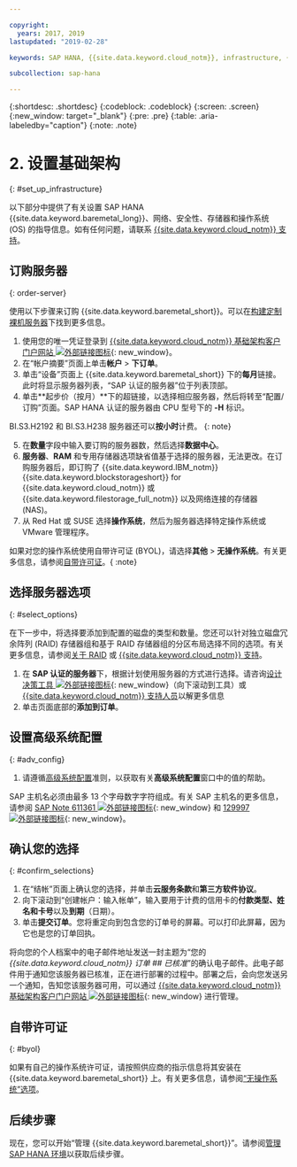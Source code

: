 ```yaml
---

copyright:
  years: 2017, 2019
lastupdated: "2019-02-28"

keywords: SAP HANA, {{site.data.keyword.cloud_notm}}, infrastructure, {{site.data.keyword.baremetal_short}}, SAP-certified infrastructure, deployment, BYOL,

subcollection: sap-hana

---
```


{:shortdesc: .shortdesc}
{:codeblock: .codeblock}
{:screen: .screen}
{:new_window: target="_blank"}
{:pre: .pre}
{:table: .aria-labeledby="caption"}
{:note: .note}

# 2. 设置基础架构
{: #set_up_infrastructure}

以下部分中提供了有关设置 SAP HANA {{site.data.keyword.baremetal_long}}、网络、安全性、存储器和操作系统 (OS) 的指导信息。如有任何问题，请联系 [{{site.data.keyword.cloud_notm}} 支持](/docs/get-support?topic=get-support-getting-customer-support#getting-customer-support)。

## 订购服务器
{: order-server}

使用以下步骤来订购 {{site.data.keyword.baremetal_short}}。可以在[构建定制裸机服务器](/docs/bare-metal?topic=bare-metal-ordering-baremetal-server#ordering-baremetal-server)下找到更多信息。

1. 使用您的唯一凭证登录到 [{{site.data.keyword.cloud_notm}} 基础架构客户门户网站 ![外部链接图标](../../icons/launch-glyph.svg "外部链接图标")](https://control.softlayer.com){: new_window}。
2. 在“帐户摘要”页面上单击**帐户** > **下订单**。
3. 单击“设备”页面上 {{site.data.keyword.baremetal_short}} 下的**每月**链接。此时将显示服务器列表，“SAP 认证的服务器”位于列表顶部。
4. 单击**起步价（按月）**下的超链接，以选择相应服务器，然后将转至“配置/订购”页面。SAP HANA 认证的服务器由 CPU 型号下的 **-H** 标识。  

BI.S3.H2192 和 BI.S3.H238 服务器还可以**按小时**计费。
{: note}

5. 在**数量**字段中输入要订购的服务器数，然后选择**数据中心**。
6. **服务器**、**RAM** 和专用存储器选项缺省值基于选择的服务器，无法更改。在订购服务器后，即订购了 {{site.data.keyword.IBM_notm}} {{site.data.keyword.blockstorageshort}} for {{site.data.keyword.cloud_notm}} 或 {{site.data.keyword.filestorage_full_notm}} 以及网络连接的存储器 (NAS)。
7. 从 Red Hat 或 SUSE 选择**操作系统**，然后为服务器选择特定操作系统或 VMware 管理程序。

如果对您的操作系统使用自带许可证 (BYOL)，请选择**其他** > **无操作系统**。有关更多信息，请参阅[自带许可证](#byol)。{ :note}

## 选择服务器选项
{: #select_options}

在下一步中，将选择要添加到配置的磁盘的类型和数量。您还可以针对独立磁盘冗余阵列 (RAID) 存储器组和基于 RAID 存储器组的分区布局选择不同的选项。有关更多信息，请参阅[关于 RAID](/docs/bare-metal?topic=bare-metal-about-raid#about-raid) 或 [{{site.data.keyword.cloud_notm}} 支持](/docs/get-support?topic=get-support-getting-customer-support#getting-customer-support)。

1. 在 **SAP 认证的服务器**下，根据计划使用服务器的方式进行选择。请咨询[设计决策工具 ![外部链接图标](../../icons/launch-glyph.svg "外部链接图标")](https://github.com/ibm-cloud-architecture/infrastructure-design-decision-tool){: new_window}（向下滚动到工具）或 [{{site.data.keyword.cloud_notm}} 支持人员](/docs/get-support?topic=get-support-getting-customer-support#getting-customer-support)以解更多信息
2. 单击页面底部的**添加到订单**。

## 设置高级系统配置
{: #adv_config}

1. 请遵循[高级系统配置](/docs/bare-metal?topic=bare-metal-ordering-baremetal-server#ordering-baremetal-server)准则，以获取有关**高级系统配置**窗口中的值的帮助。

SAP 主机名必须由最多 13 个字母数字字符组成。有关 SAP 主机名的更多信息，请参阅 [SAP Note 611361 ![外部链接图标](../../icons/launch-glyph.svg "外部链接图标")](https://launchpad.support.sap.com/#/611361){: new_window} 和 [129997 ![外部链接图标](../../icons/launch-glyph.svg "外部链接图标")](https://launchpad.support.sap.com/#/129997){: new_window}。

## 确认您的选择
{: #confirm_selections}

1. 在“结帐”页面上确认您的选择，并单击**云服务条款**和**第三方软件协议**。
2. 向下滚动到“创建帐户：输入帐单”，输入要用于计费的信用卡的**付款类型、姓名和卡号**以及**到期**（日期）。
3. 单击**提交订单**。您将重定向到包含您的订单号的屏幕。可以打印此屏幕，因为它也是您的订单回执。

将向您的个人档案中的电子邮件地址发送一封主题为“您的 _{{site.data.keyword.cloud_notm}} 订单 ## 已核准_”的确认电子邮件。此电子邮件用于通知您该服务器已核准，正在进行部署的过程中。部署之后，会向您发送另一个通知，告知您该服务器可用，可以通过 [{{site.data.keyword.cloud_notm}} 基础架构客户门户网站 ![外部链接图标](../../icons/launch-glyph.svg "外部链接图标")](https://control.softlayer.com){: new_window} 进行管理。

## 自带许可证
{: #byol}

如果有自己的操作系统许可证，请按照供应商的指示信息将其安装在 {{site.data.keyword.baremetal_short}} 上。有关更多信息，请参阅[“无操作系统”选项](/docs/bare-metal?topic=bare-metal-bm-no-os#bm-no-os)。

## 后续步骤

现在，您可以开始“管理 {{site.data.keyword.baremetal_short}}”。请参阅[管理 SAP HANA 环境](/docs/infrastructure/sap-hana?topic=sap-hana-manage_environment#manage_environment)以获取后续步骤。
